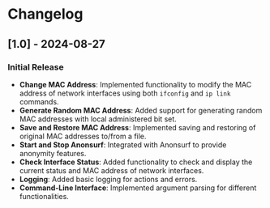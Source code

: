 # Changelog

## [1.0] - 2024-08-27
### Initial Release
- **Change MAC Address**: Implemented functionality to modify the MAC address of network interfaces using both `ifconfig` and `ip link` commands.
- **Generate Random MAC Address**: Added support for generating random MAC addresses with local administered bit set.
- **Save and Restore MAC Address**: Implemented saving and restoring of original MAC addresses to/from a file.
- **Start and Stop Anonsurf**: Integrated with Anonsurf to provide anonymity features.
- **Check Interface Status**: Added functionality to check and display the current status and MAC address of network interfaces.
- **Logging**: Added basic logging for actions and errors.
- **Command-Line Interface**: Implemented argument parsing for different functionalities.
